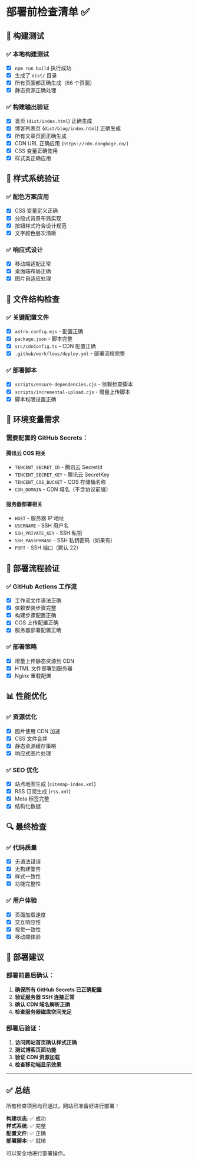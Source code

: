 # 部署前检查清单 ✅

## 🔧 构建测试

### ✅ 本地构建测试

- [x] `npm run build` 执行成功
- [x] 生成了 `dist/` 目录
- [x] 所有页面都正确生成（66 个页面）
- [x] 静态资源正确处理

### ✅ 构建输出验证

- [x] 首页 (`dist/index.html`) 正确生成
- [x] 博客列表页 (`dist/blog/index.html`) 正确生成
- [x] 所有文章页面正确生成
- [x] CDN URL 正确应用 (`https://cdn.dongboge.cn/`)
- [x] CSS 变量正确使用
- [x] 样式类正确应用

## 🎨 样式系统验证

### ✅ 配色方案应用

- [x] CSS 变量定义正确
- [x] 分段式背景布局实现
- [x] 按钮样式符合设计规范
- [x] 文字颜色层次清晰

### ✅ 响应式设计

- [x] 移动端适配正常
- [x] 桌面端布局正确
- [x] 图片自适应处理

## 📁 文件结构检查

### ✅ 关键配置文件

- [x] `astro.config.mjs` - 配置正确
- [x] `package.json` - 脚本完整
- [x] `src/cdnConfig.ts` - CDN 配置正确
- [x] `.github/workflows/deploy.yml` - 部署流程完整

### ✅ 部署脚本

- [x] `scripts/ensure-dependencies.cjs` - 依赖检查脚本
- [x] `scripts/incremental-upload.cjs` - 增量上传脚本
- [x] 脚本权限设置正确

## 🔐 环境变量需求

### 需要配置的 GitHub Secrets：

#### 腾讯云 COS 相关

- `TENCENT_SECRET_ID` - 腾讯云 SecretId
- `TENCENT_SECRET_KEY` - 腾讯云 SecretKey
- `TENCENT_COS_BUCKET` - COS 存储桶名称
- `CDN_DOMAIN` - CDN 域名（不含协议前缀）

#### 服务器部署相关

- `HOST` - 服务器 IP 地址
- `USERNAME` - SSH 用户名
- `SSH_PRIVATE_KEY` - SSH 私钥
- `SSH_PASSPHRASE` - SSH 私钥密码（如果有）
- `PORT` - SSH 端口（默认 22）

## 🚀 部署流程验证

### ✅ GitHub Actions 工作流

- [x] 工作流文件语法正确
- [x] 依赖安装步骤完整
- [x] 构建步骤配置正确
- [x] COS 上传配置正确
- [x] 服务器部署配置正确

### ✅ 部署策略

- [x] 增量上传静态资源到 CDN
- [x] HTML 文件部署到服务器
- [x] Nginx 重载配置

## 📊 性能优化

### ✅ 资源优化

- [x] 图片使用 CDN 加速
- [x] CSS 文件合并
- [x] 静态资源缓存策略
- [x] 响应式图片处理

### ✅ SEO 优化

- [x] 站点地图生成 (`sitemap-index.xml`)
- [x] RSS 订阅生成 (`rss.xml`)
- [x] Meta 标签完整
- [x] 结构化数据

## 🔍 最终检查

### ✅ 代码质量

- [x] 无语法错误
- [x] 无构建警告
- [x] 样式一致性
- [x] 功能完整性

### ✅ 用户体验

- [x] 页面加载速度
- [x] 交互响应性
- [x] 视觉一致性
- [x] 移动端体验

## 🎯 部署建议

### 部署前最后确认：

1. **确保所有 GitHub Secrets 已正确配置**
2. **验证服务器 SSH 连接正常**
3. **确认 CDN 域名解析正确**
4. **检查服务器磁盘空间充足**

### 部署后验证：

1. **访问网站首页确认样式正确**
2. **测试博客页面功能**
3. **验证 CDN 资源加载**
4. **检查移动端显示效果**

---

## ✅ 总结

所有检查项目均已通过，网站已准备好进行部署！

**构建状态**: ✅ 成功  
**样式系统**: ✅ 完整  
**配置文件**: ✅ 正确  
**部署脚本**: ✅ 就绪

可以安全地进行部署操作。
